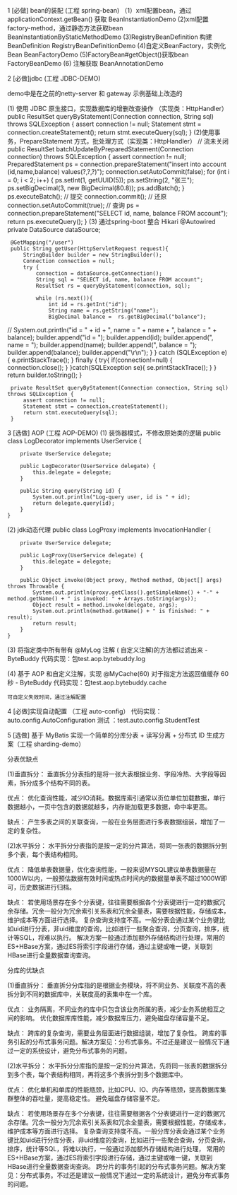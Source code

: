1 [必做] bean的装配 (工程 spring-bean)
（1）xml配置bean，通过applicationContext.getBean() 获取
    BeanInstantiationDemo
 (2)xml配置 factory-method，通过静态方法获取bean
    BeanInstantiationByStaticMethodDemo
 (3)RegistryBeanDefinition 构建BeanDefinition
    RegistryBeanDefinitionDemo
 (4)自定义BeanFactory，实例化Bean
    BeanFactoryDemo
 (5)FactoryBean#getObject()获取bean
    FactoryBeanDemo
 (6) 注解获取
    BeanAnnotationDemo
    
2 [必做]jdbc (工程 JDBC-DEMO)

  demo中是在之前的netty-server 和 gateway 示例基础上改造的
  
 (1) 使用 JDBC 原生接口，实现数据库的增删改查操作 （实现类：HttpHandler）
    public ResultSet queryByStatement(Connection connection, String sql) throws SQLException {
        assert connection != null;
        Statement stmt = connection.createStatement();
        return stmt.executeQuery(sql);
    }
 (2)使用事务，PrepareStatement 方式，批处理方式（实现类：HttpHandler）
    // 流未关闭 
    public ResultSet batchUpdateByPreparedStatement(Connection connection) throws SQLException {
         assert connection != null;
         PreparedStatement ps = connection.prepareStatement("insert into account (id,name,balance) values(?,?,?)");
         connection.setAutoCommit(false);
         for (int i = 0; i < 2; i++) {
             ps.setInt(1, getUUID(5));
             ps.setString(2, "张三");
             ps.setBigDecimal(3, new BigDecimal(80.8));
             ps.addBatch();
         }
         ps.executeBatch();
         // 提交
         connection.commit();
         // 还原
         connection.setAutoCommit(true);
         // 查询
         ps = connection.prepareStatement("SELECT id, name, balance FROM account");
         return ps.executeQuery();
     }
 (3) 通过spring-boot 整合 Hikari
     @Autowired
     private DataSource dataSource;
 
     @GetMapping("/user")
     public String getUser(HttpServletRequest request){
         StringBuilder builder = new StringBuilder();
         Connection connection = null;
         try {
             connection = dataSource.getConnection();
             String sql = "SELECT id, name, balance FROM account";
             ResultSet rs = queryByStatement(connection, sql);
 
             while (rs.next()){
                 int id = rs.getInt("id");
                 String name = rs.getString("name");
                 BigDecimal balance =  rs.getBigDecimal("balance");
 //                System.out.println("id = " + id + ", name = " + name + ", balance = " + balance);
                 builder.append("id = ");
                 builder.append(id);
                 builder.append(", name = ");
                 builder.append(name);
                 builder.append(", balance = ");
                 builder.append(balance);
                 builder.append("\r\n");
             }
         } catch (SQLException e) {
             e.printStackTrace();
         } finally {
            try{
                 if(connection!=null) {
                     connection.close();
                 }
             }catch(SQLException se){
                 se.printStackTrace();
             }
         }
         return builder.toString();
     }
 
     private ResultSet queryByStatement(Connection connection, String sql) throws SQLException {
         assert connection != null;
         Statement stmt = connection.createStatement();
         return stmt.executeQuery(sql);
     }
     
     
3 [选做] AOP (工程 AOP-DEMO)
(1) 装饰器模式，不修改原始类的逻辑
    public class LogDecorator implements UserService {
    
        private UserService delegate;
    
        public LogDecorator(UserService delegate) {
            this.delegate = delegate;
        }
    
        public String query(String id) {
            System.out.println("Log-query user, id is " + id);
            return delegate.query(id);
        }
    }
    
(2) jdk动态代理
    public class LogProxy implements InvocationHandler {
    
        private UserService delegate;
    
        public LogProxy(UserService delegate) {
            this.delegate = delegate;
        }
    
        public Object invoke(Object proxy, Method method, Object[] args) throws Throwable {
            System.out.println(proxy.getClass().getSimpleName() + "-" + method.getName() + " is invoked: " + Arrays.toString(args));
            Object result = method.invoke(delegate, args);
            System.out.println(method.getName() + " is finished: " + result);
            return result;
        }
    }


(3) 将指定类中所有带有 @MyLog 注解 ( 自定义注解)的方法都过滤出来 - ByteBuddy
    代码实现：包test.aop.bytebuddy.log

(4) 基于 AOP 和自定义注解，实现 @MyCache(60) 对于指定方法返回值缓存 60 秒 - ByteBuddy
    代码实现：包test.aop.bytebuddy.cache
    
    可自定义失效时间，通过注解配置
    
4 [必做]实现自动配置 （工程 auto-config）
    代码实现：auto.config.AutoConfiguration
    测试 ：test.auto.config.StudentTest
    

5 [选做] 基于 MyBatis 实现一个简单的分库分表 + 读写分离 + 分布式 ID 生成方案（工程 sharding-demo）

分表优缺点

 (1)垂直拆分：
 垂直拆分分表指的是将一张大表根据业务、字段冷热、大字段等因素，拆分成多个结构不同的表。
 
 优点：
 优化查询性能，减少IO消耗。数据库索引通常以页位单位加载数据，单行数据越小，一页中包含的数据就越多，内存能加载更多数据，命中率更高。
 
 缺点：
 产生多表之间的关联查询，一般在业务层面进行多表数据组装，增加了一定的复杂性。
 
 (2)水平拆分：
 水平拆分分表指的是按一定的分片算法，将同一张表的数据拆分到多个表，每个表结构相同。
 
 优点：
  降低单表数据量，优化查询性能，一般来说MYSQL建议单表数据量在1000W以内，一般预估数据有效时间或热点时间内的数据量单表不超过1000W即可，历史数据进行归档。

 缺点：
  若使用场景存在多个分表键，往往需要根据各个分表键进行一定的数据冗余存储。冗余一般分为冗余索引关系表和冗余全量表，需要根据性能，存储成本，维护成本等方面进行选择。
  复杂查询支持度不高。一般分表会通过某个业务键比如uid进行分表，非uid维度的查询，比如进行一些聚合查询，分页查询，排序，统计等SQL，将难以执行。
  解决方案一般通过添加额外存储结构进行处理，常用的ES+HBase方案，通过ES将索引字段进行存储，通过主键或唯一键，关联到HBase进行全量数据查询查询。


分库的优缺点

(1)垂直拆分：
垂直拆分分库指的是根据业务模块，将不同业务、关联度不高的表拆分到不同的数据库中，关联度高的表集中在一个库。

优点：
业务隔离，不同业务的库中只包含该业务所属的表，减少业务系统相互之间的影响。
优化数据库库性能，减少数据库压力，避免磁盘存储容量不足。

缺点：
跨库的复杂查询，需要业务层面进行数据组装，增加了复杂性。
跨库的事务引起的分布式事务问题。解决方案见：分布式事务。不过还是建议一般情况下通过一定的系统设计，避免分布式事务的问题。

(2)水平拆分：
水平拆分分库指的是按一定的分片算法，先将同一张表的数据拆分到多个表，每个表结构相同，再将这多个表拆分到多个数据库中。

优点：
优化单机和单库的性能瓶颈，比如CPU、IO、内存等瓶颈，提高数据库集群整体的吞吐量，提高稳定性。
避免磁盘存储容量不足。

缺点：
若使用场景存在多个分表键，往往需要根据各个分表键进行一定的数据冗余存储。冗余一般分为冗余索引关系表和冗余全量表，需要根据性能，存储成本，维护成本等方面进行选择。
复杂查询支持度不高。一般分库分表会通过某个业务键比如uid进行分库分表，非uid维度的查询，比如进行一些聚合查询，分页查询，排序，统计等SQL，将难以执行，一般通过添加额外存储结构进行处理，
常用的ES+HBase方案，通过ES将索引字段进行存储，通过主键或唯一键，关联到HBase进行全量数据查询查询。
跨分片的事务引起的分布式事务问题。解决方案见：分布式事务。不过还是建议一般情况下通过一定的系统设计，避免分布式事务的问题。